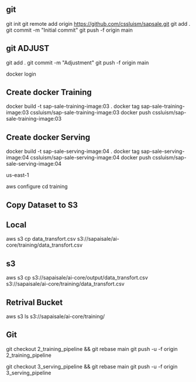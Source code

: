 ## git
git init
git remote add origin https://github.com/cssluism/sapsale.git
git add .
git commit -m "Initial commit"
git push -f origin main
 
##  git ADJUST
git add .
git commit -m "Adjustment"
git push -f origin main

docker login
## Create docker Training
docker build -t sap-sale-training-image:03 .
docker tag sap-sale-training-image:03 cssluism/sap-sale-training-image:03
docker push cssluism/sap-sale-training-image:03

## Create docker Serving
docker build -t sap-sale-serving-image:04 .
docker tag sap-sale-serving-image:04 cssluism/sap-sale-serving-image:04
docker push cssluism/sap-sale-serving-image:04


us-east-1


aws configure
cd training
## Copy Dataset to S3
## Local
aws s3 cp data_transfort.csv s3://sapaisale/ai-core/training/data_transfort.csv
## s3

aws s3 cp s3://sapaisale/ai-core/output/data_transfort.csv s3://sapaisale/ai-core/training/data_transfort.csv

## Retrival Bucket
aws s3 ls s3://sapaisale/ai-core/training/



## Git 
git checkout 2_training_pipeline && git rebase main
git push -u -f origin 2_training_pipeline


git checkout 3_serving_pipeline && git rebase main
git push -u -f origin 3_serving_pipeline
